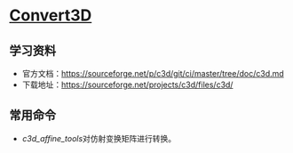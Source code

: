 # [Convert3D](http://www.itksnap.org/pmwiki/pmwiki.php?n=Downloads.C3D)

## 学习资料

* 官方文档：<https://sourceforge.net/p/c3d/git/ci/master/tree/doc/c3d.md>
* 下载地址：<https://sourceforge.net/projects/c3d/files/c3d/>

## 常用命令

* *c3d_affine_tools*对仿射变换矩阵进行转换。

